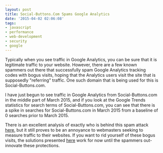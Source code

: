 ```yaml
---
layout: post
title: Social-Buttons.Com Spams Google Analytics
date: '2015-04-02 02:06:08'
tags:
- javascript
- performance
- web-development
- security
- google
---
```


Typically when you see traffic in Google Analytics, you can be sure that it is legitimate traffic to your website. However, there are a few known spammers out there that successfully spam Google Analytics tracking codes with bogus visits, hoping that the Analytics users visit the site that is supposedly "referring" traffic. One such domain that is being used for this is Social-Buttons.com. 

I have just begun to see traffic in Google Analytics from Social-Buttons.com in the middle part of March 2015, and if you look at the Google Trends statistics for search terms of Social-Buttons.com, you can see that there is a spike in searches for Social-Buttons.com in March 2015 from a baseline of 0 searches prior to March 2015.

There is an excellent analysis of exactly who is behind this spam attack [here](https://www.mooresoftwareservices.com/Web-Commerce/social-buttons-com-referrer-spam), but it still proves to be an annoyance to webmasters seeking to measure traffic to their websites. If you want to rid yourself of these bogus visits, the solutions presented [here](http://viget.com/advance/removing-referral-spam-from-google-analytics) work for now until the spammers out-innovate these protections.